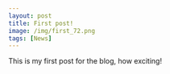 ```yaml
---
layout: post
title: First post!
image: /img/first_72.png
tags: [News]
---
```


This is my first post for the blog, how exciting!
